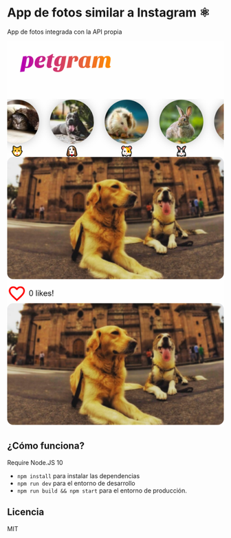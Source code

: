 # App de fotos similar a Instagram ⚛️

App de fotos integrada con la API propia

![Captura de pantalla](./.readme-static/captura.png)

## ¿Cómo funciona?

Require Node.JS 10

- `npm install` para instalar las dependencias
- `npm run dev` para el entorno de desarrollo
- `npm run build && npm start` para el entorno de producción.

## Licencia

MIT
